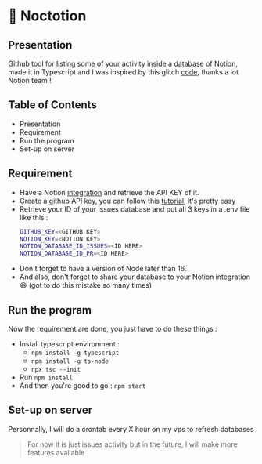 # 🐙 Noctotion

## Presentation
Github tool for listing some of your activity inside a database of Notion, made it in Typescript and I was inspired by this glitch [code](https://glitch.com/edit/#!/notion-github-sync?path=README.md%3A1%3A0), thanks a lot Notion team ! 


## Table of Contents


- Presentation
- Requirement
- Run the program
- Set-up on server


## Requirement

- Have a Notion [integration](https://www.notion.so/my-integrations) and retrieve the API KEY of it.
- Create a github API key, you can follow this [tutorial](https://docs.github.com/en/authentication/keeping-your-account-and-data-secure/creating-a-personal-access-token), it's pretty easy
- Retrieve your ID of your issues database and put all 3 keys in a .env file like this : 
  ```sh
  GITHUB_KEY=<GITHUB KEY>
  NOTION_KEY=<NOTION KEY>
  NOTION_DATABASE_ID_ISSUES=<ID HERE>
  NOTION_DATABASE_ID_PR=<ID HERE>
  ```
- Don't forget to have a version of Node later than 16.
- And also, don't forget to share your database to your Notion integration 😆 (got to do this mistake so many times)
## Run the program

Now the requirement are done, you just have to do these things :
- Install typescript environment :
     - ```npm install -g typescript```
     - ```npm install -g ts-node```
     - ```npx tsc --init```
- Run ```npm install```
- And then you're good to go : ```npm start```


## Set-up on server

Personnally, I will do a crontab every X hour on my vps to refresh databases

> For now it is just issues activity but in the future, I will make more features available
